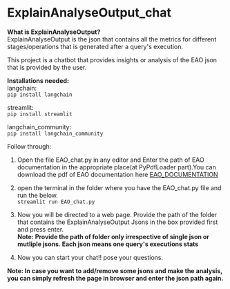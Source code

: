 # ExplainAnalyseOutput_chat
**What is ExplainAnalyseOutput?**  
ExplainAnalyseOutput is the json that contains all the metrics for different stages/operations that is generated after a query's execution.

This project is a chatbot that provides insights or analysis of the EAO json that is provided by the user. 

**Installations needed:**  
langchain:  
```pip install langchain```

streamlit:  
```pip install streamlit```

langchain_community:  
```pip install langchain_community```



Follow through:  
1) Open the file EAO_chat.py in any editor and Enter the path of EAO documentation in the appropriate place(at PyPdfLoader part).You can download the pdf of EAO documentation here [EAO_DOCUMENTATION](https://drive.google.com/file/d/1pZix9Cr62dksU2ZVRcz-SWXzPvL11K_8/view?usp=sharing)

2) open the terminal in the folder where you have the EAO_chat.py file and run the below.  
       ```streamlit run EAO_chat.py```

3) Now you will be directed to a web page. Provide the path of the folder that contains the ExplainAnalyseOutput Jsons in the box provided first and press enter.  
**Note: Provide the path of folder only irrespective of single json or mutliple jsons. Each json means one query's executions stats**  

4) Now you can start your chat!! pose your questions.  

**Note: In case you want to add/remove some jsons and make the analysis, you can simply refresh the page in browser and enter the json path again.**